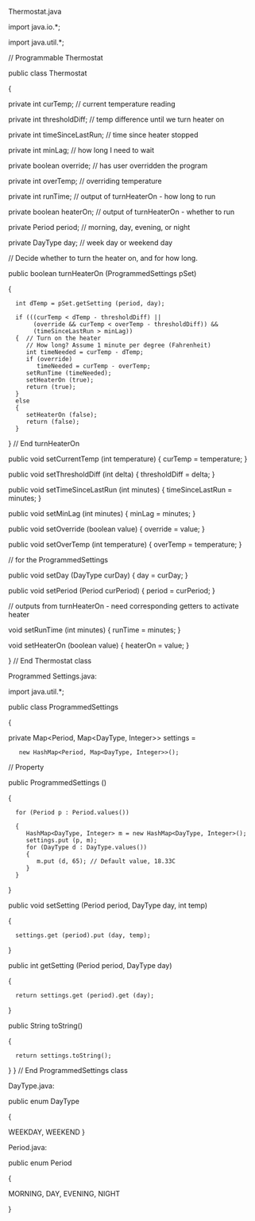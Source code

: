 Thermostat.java

import java.io.*;

import java.util.*;

// Programmable Thermostat

public class Thermostat

{

   private int curTemp;          // current temperature reading
   
   private int thresholdDiff;    // temp difference until we turn heater on
   
   private int timeSinceLastRun; // time since heater stopped
   
   private int minLag;           // how long I need to wait
   
   private boolean override;     // has user overridden the program
   
   private int overTemp;         // overriding temperature
   
   private int runTime;          // output of turnHeaterOn - how long to run
   
   private boolean heaterOn;     // output of turnHeaterOn - whether to run
   
   private Period period;        // morning, day, evening, or night
   
   private DayType day;          // week day or weekend day

   // Decide whether to turn the heater on, and for how long.
   
   public boolean turnHeaterOn (ProgrammedSettings pSet)
   
   {

      int dTemp = pSet.getSetting (period, day);

      if (((curTemp < dTemp - thresholdDiff) ||
           (override && curTemp < overTemp - thresholdDiff)) &&
           (timeSinceLastRun > minLag))
      {  // Turn on the heater
         // How long? Assume 1 minute per degree (Fahrenheit)
         int timeNeeded = curTemp - dTemp;
         if (override)
            timeNeeded = curTemp - overTemp;
         setRunTime (timeNeeded);
         setHeaterOn (true);
         return (true);
      }
      else
      {
         setHeaterOn (false);
         return (false);
      }
   } // End turnHeaterOn

   public void setCurrentTemp (int temperature)  { curTemp = temperature; }
   
   public void setThresholdDiff (int delta)      { thresholdDiff = delta; }
   
   public void setTimeSinceLastRun (int minutes) { timeSinceLastRun = minutes; }
   
   public void setMinLag (int minutes)           { minLag = minutes; }
   
   public void setOverride (boolean value)       { override = value; }
   
   public void setOverTemp (int temperature)     { overTemp = temperature; }
   

   // for the ProgrammedSettings
   
   public void setDay (DayType curDay)           { day = curDay; }
   
   public void setPeriod (Period curPeriod)      { period = curPeriod; }
   

   // outputs from turnHeaterOn - need corresponding getters to activate heater
   
   void setRunTime  (int minutes)         { runTime = minutes; }
   
   void setHeaterOn (boolean value)       { heaterOn = value; }
   
} // End Thermostat class

Programmed Settings.java:

import java.util.*;


public class ProgrammedSettings

{

   private Map<Period, Map<DayType, Integer>> settings =
   
       new HashMap<Period, Map<DayType, Integer>>();
       

   // Property
   
   public ProgrammedSettings ()
   
   {
   
      for (Period p : Period.values())
      
      {
         HashMap<DayType, Integer> m = new HashMap<DayType, Integer>();
         settings.put (p, m);
         for (DayType d : DayType.values())
         {
            m.put (d, 65); // Default value, 18.33C
         }
      }
   }
   
   public void setSetting (Period period, DayType day, int temp)
   
   {
   
      settings.get (period).put (day, temp);
   }
   
   public int getSetting (Period period, DayType day)
   
   {
   
      return settings.get (period).get (day);
   }
   
   public String toString()
   
   {
   
      return settings.toString();
   }
} // End ProgrammedSettings class

DayType.java:

public enum DayType

{

   WEEKDAY, WEEKEND
}

Period.java:


public enum Period

{

   MORNING, DAY, EVENING, NIGHT
   
}
